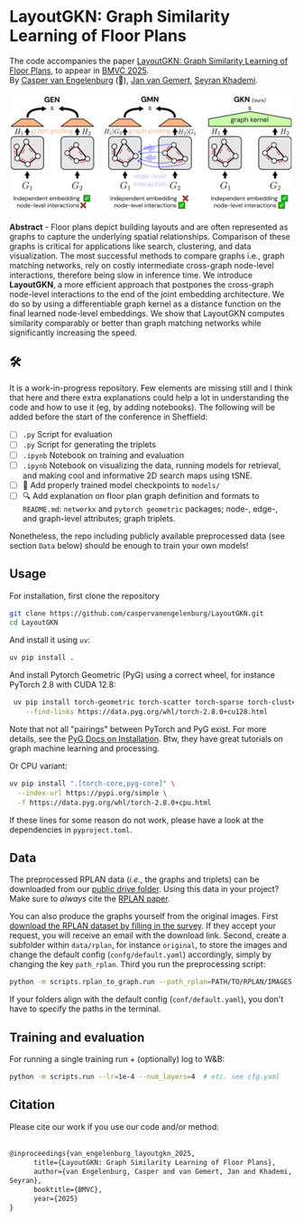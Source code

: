 # LayoutGKN: Graph Similarity Learning of Floor Plans

The code accompanies the paper [LayoutGKN: Graph Similarity Learning of Floor Plans](https://arxiv.org/abs/2509.03737), to appear in [BMVC 2025](https://bmvc2025.bmva.org/).
<br />
By 
[Casper van Engelenburg](https://caspervanengelenburg.github.io/) (👋), 
[Jan van Gemert](https://jvgemert.github.io/), 
[Seyran Khademi](https://www.tudelft.nl/en/ewi/over-de-faculteit/afdelingen/intelligent-systems/pattern-recognition-bioinformatics/computer-vision-lab/people/seyran-khademi).

![method_fig](assets/teaser.jpg)

**Abstract** -
Floor plans depict building layouts and are often represented as graphs to capture the underlying spatial relationships. 
Comparison of these graphs is critical for applications like search, clustering, and data visualization. 
The most successful methods to compare graphs i.e., graph matching networks, rely on costly intermediate cross-graph node-level interactions, therefore being slow in inference time. 
We introduce **LayoutGKN**, a more efficient approach that postpones the cross-graph node-level interactions to the end of the joint embedding architecture. 
We do so by using a differentiable graph kernel as a distance function on the final learned node-level embeddings. 
We show that LayoutGKN computes similarity comparably or better than graph matching networks while significantly increasing the speed.

## 🛠

It is a work-in-progress repository.
Few elements are missing still and I think that here and there extra explanations could help a lot in understanding the code and how to use it (eg, by adding notebooks).
The following will be added before the start of the conference in Sheffield:

- [ ] `.py` Script for evaluation
- [ ] `.py` Script for generating the triplets
- [ ] `.ipynb` Notebook on training and evaluation
- [ ] `.ipynb` Notebook on visualizing the data, running models for retrieval, and making cool and informative 2D search maps using tSNE.
- [ ] 🚩 Add properly trained model checkpoints to `models/`
- [ ] 🔍 Add explanation on floor plan graph definition and formats to `README.md`: `networkx` and `pytorch geometric` packages; node-, edge-, and graph-level attributes; graph triplets.

Nonetheless, the repo including publicly available preprocessed data (see section `Data` below) should be enough to train your own models!

## Usage

For installation, first clone the repository
```bash
git clone https://github.com/caspervanengelenburg/LayoutGKN.git
cd LayoutGKN
```

And install it using `uv`:
```bash
uv pip install .
```

And install Pytorch Geometric (PyG) using a correct wheel, for instance PyTorch 2.8 with CUDA 12.8:

```bash
 uv pip install torch-geometric torch-scatter torch-sparse torch-cluster torch-spline-conv pyg-lib \
    --find-links https://data.pyg.org/whl/torch-2.8.0+cu128.html
```

Note that not all "pairings" between PyTorch and PyG exist.
For more details, see the [PyG Docs on Installation](https://pytorch-geometric.readthedocs.io/en/latest/install/installation.html).
Btw, they have great tutorials on graph machine learning and processing.

Or CPU variant:
```bash
uv pip install ".[torch-core,pyg-core]" \
  --index-url https://pypi.org/simple \
  -f https://data.pyg.org/whl/torch-2.8.0+cpu.html
```

If these lines for some reason do not work, please have a look at the dependencies in `pyproject.toml`.

## Data

The preprocessed RPLAN data (*i.e.*, the graphs and triplets) can be downloaded from our [public drive folder](https://drive.google.com/drive/u/0/folders/1eS91rwmkw6s74bPcpl_PbgsoOvaQzseQ).
Using this data in your project?
Make sure to *always* cite the [RPLAN paper](http://staff.ustc.edu.cn/~fuxm/projects/DeepLayout/index.html).

You can also produce the graphs yourself from the original images.
First [download the RPLAN dataset by filling in the survey](https://docs.google.com/forms/d/e/1FAIpQLSfwteilXzURRKDI5QopWCyOGkeb_CFFbRwtQ0SOPhEg0KGSfw/viewform).
If they accept your request, you will receive an email with the download link.
Second, create a subfolder within `data/rplan`, for instance `original`, to store the images and change the default config (`confg/default.yaml`) accordingly, simply by changing the key `path_rplan`.
Third you run the preprocessing script:

```bash
python -m scripts.rplan_to_graph.run --path_rplan=PATH/TO/RPLAN/IMAGES --path_data=PATH/TO/RPLAN/GRAPHS
```

If your folders align with the default config (`conf/default.yaml`), you don't have to specify the paths in the terminal.

## Training and evaluation

For running a single training run + (optionally) log to W&B:
```bash
python -m scripts.run --lr=1e-4 --num_layers=4  # etc. see cfg.yaml
```

## Citation

Please cite our work if you use our code and/or method:

<pre><code>
@inproceedings{van_engelenburg_layoutgkn_2025,
      title={LayoutGKN: Graph Similarity Learning of Floor Plans},
      author={van Engelenburg, Casper and van Gemert, Jan and Khademi, Seyran},
      booktitle={BMVC},
      year={2025}
}
</code></pre>
